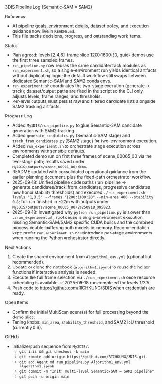 3DIS Pipeline Log (Semantic-SAM × SAM2)

Reference
- All pipeline goals, environment details, dataset policy, and execution guidance now live in `README.md`.
- This file tracks decisions, progress, and outstanding work items.

Status
- Plan agreed: levels [2,4,6], frame slice 1200:1600:20, quick demos use the first three sampled frames.
- `run_pipeline.py` now reuses the same candidate/track modules as `run_experiment.sh`, so a single-environment run yields identical artifacts without duplicating logic; the default workflow still swaps between dedicated Semantic-SAM and SAM2 conda envs.
- `run_experiment.sh` coordinates the two-stage execution (generate → track); dataset/output paths are fixed in the script so the CLI only adjusts levels, frame ranges, and thresholds.
- Per-level outputs must persist raw and filtered candidate lists alongside SAM2 tracking artifacts.

Progress Log
- Added `My3DIS/run_pipeline.py` to glue Semantic-SAM candidate generation with SAM2 tracking.
- Added `generate_candidates.py` (Semantic-SAM stage) and `track_from_candidates.py` (SAM2 stage) for two-environment execution.
- Added `run_experiment.sh` to orchestrate stage execution across environments with sensible defaults.
- Completed demo run on first three frames of scene_00065_00 via the two-stage path; results saved under `My3DIS/outputs/scene_00065_00/demo`.
- README updated with consolidated operational guidance from the earlier planning document, plus the fixed-path orchestrator workflow.
- 2025-09-18: Unified pipeline code paths (run_pipeline → generate_candidates/track_from_candidates, progressive candidates now honor stability thresholds) and executed `./run_experiment.sh --levels "1,3,5" --frames "1200:1600:20" --min-area 400 --stability 0.8`; full run finished in ~22m with outputs under `My3DIS/outputs/scene_00065_00/20250918_095823`.
- 2025-09-18: Investigated why `python run_pipeline.py` is slower than `./run_experiment.sh`; root cause is single-environment execution missing Semantic-SAM/SAM2 specific CUDA builds and the combined process double-buffering both models in memory. Recommendation kept: prefer `run_experiment.sh` or reintroduce per-stage environments when running the Python orchestrator directly.

Next Actions
1) Create the shared environment from `Algorithm1_env.yml` (optional but recommended).
2) Update or clone the notebook (`algorithm1.ipynb`) to reuse the helper functions if interactive analysis is needed.
3) Execute the full frame selection via `./run_experiment.sh` once resource scheduling is available. ✅ 2025-09-18 run completed for levels 1/3/5.
4) Push code to https://github.com/RICHKUNG/3DIS when credentials are ready.

Open Items
- Confirm the initial MultiScan scene(s) for full processing beyond the demo slice.
- Tuning knobs: `min_area`, `stability_threshold`, and SAM2 IoU threshold (currently 0.6).

GitHub
- Initialize/push sequence from `My3DIS/`:
  - `git init && git checkout -b main`
  - `git remote add origin https://github.com/RICHKUNG/3DIS.git`
  - `git add Agent.md run_pipeline.py Algorithm1_env.yml algorithm1.ipynb`
  - `git commit -m "Init: multi-level Semantic-SAM → SAM2 pipeline"`
  - `git push -u origin main`
